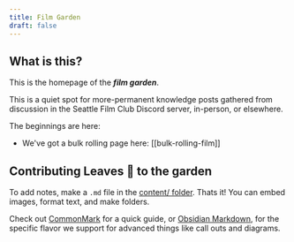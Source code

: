 ```yaml
---
title: Film Garden
draft: false
---
```


## What is this?

This is the homepage of the ***film garden***.

This is a quiet spot for more-permanent knowledge posts gathered from discussion in the Seattle Film Club Discord server, in-person, or elsewhere.

The beginnings are here:

- We've got a bulk rolling page here: [[bulk-rolling-film]]

## Contributing Leaves 🍂 to the garden

To add notes, make a `.md` file in the [content/ folder](https://github.com/FilmExperiments/FilmGarden/tree/main/content). Thats it! You can embed images, format text, and make folders.

Check out [CommonMark](https://commonmark.org/help/) for a quick guide, or [Obsidian Markdown](https://help.obsidian.md/syntax), for the specific flavor we support for advanced things like call outs and diagrams.